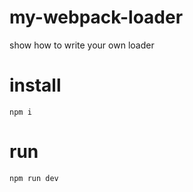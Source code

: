 # my-webpack-loader

show how to write your own loader


# install

```
npm i
```

# run

```
npm run dev
```
